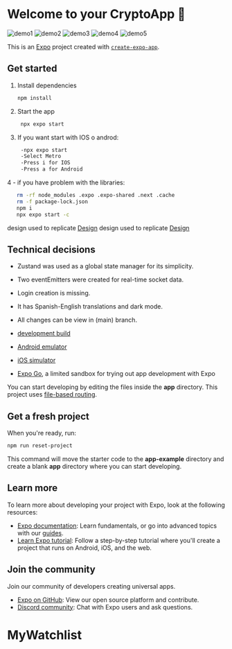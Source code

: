 # Welcome to your CryptoApp 👋

![demo1](https://github.com/user-attachments/assets/0b22df1c-2160-4c07-8a65-ebef73a0b3c9)
![demo2](https://github.com/user-attachments/assets/b9337075-a8e4-4903-9446-75dbf4512052)
![demo3](https://github.com/user-attachments/assets/e26305bc-dfba-4358-826f-59e2b567a039)
![demo4](https://github.com/user-attachments/assets/3558ab8f-0ec9-49b3-b3c6-94e5104017a4)
![demo5](https://github.com/user-attachments/assets/287ee31f-23a1-4df3-b294-fc75455b6963)

This is an [Expo](https://expo.dev) project created with [`create-expo-app`](https://www.npmjs.com/package/create-expo-app).

## Get started

1. Install dependencies

   ```bash
   npm install
   ```

2. Start the app

   ```bash
    npx expo start
   ```

3. If you want start with IOS o androd:

   ```bash
    -npx expo start
    -Select Metro
    -Press i for IOS
    -Press a for Android
   ```

4 - if you have problem with the libraries:

 ```bash
    rm -rf node_modules .expo .expo-shared .next .cache
    rm -f package-lock.json
    npm i
    npx expo start -c
   ```

design used to replicate [Design](https://www.figma.com/community/file/1380191315027391275/crypto-exchange-ui-design-kit)
design used to replicate [Design](https://www.figma.com/design/AwbKZk3zrgK513O40t8V1c/Crypto-Exchange-UI-Design-Kit--Community-?node-id=2704-418&p=f&t=ZTlIDnEOUHV4FQhJ-0)

## Technical decisions

- Zustand was used as a global state manager for its simplicity.
- Two eventEmitters were created for real-time socket data.
- Login creation is missing.
- It has Spanish-English translations and dark mode.
- All changes can be view in (main) branch.

- [development build](https://docs.expo.dev/develop/development-builds/introduction/)
- [Android emulator](https://docs.expo.dev/workflow/android-studio-emulator/)
- [iOS simulator](https://docs.expo.dev/workflow/ios-simulator/)
- [Expo Go](https://expo.dev/go), a limited sandbox for trying out app development with Expo

You can start developing by editing the files inside the **app** directory. This project uses [file-based routing](https://docs.expo.dev/router/introduction).

## Get a fresh project

When you're ready, run:

```bash
npm run reset-project
```

This command will move the starter code to the **app-example** directory and create a blank **app** directory where you can start developing.

## Learn more

To learn more about developing your project with Expo, look at the following resources:

- [Expo documentation](https://docs.expo.dev/): Learn fundamentals, or go into advanced topics with our [guides](https://docs.expo.dev/guides).
- [Learn Expo tutorial](https://docs.expo.dev/tutorial/introduction/): Follow a step-by-step tutorial where you'll create a project that runs on Android, iOS, and the web.

## Join the community

Join our community of developers creating universal apps.

- [Expo on GitHub](https://github.com/expo/expo): View our open source platform and contribute.
- [Discord community](https://chat.expo.dev): Chat with Expo users and ask questions.
# MyWatchlist
